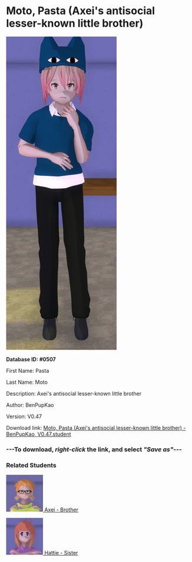 # Moto, Pasta (Axei's antisocial lesser-known little brother)

<img src="Files/Images/Moto, Pasta (Axei's antisocial lesser-known little brother).png" title="Moto, Pasta (Axei's antisocial lesser-known little brother) - BenPupKao, V0.47">

**Database ID: #0507**

First Name: Pasta

Last Name: Moto

Description: Axei's antisocial lesser-known little brother

Author: BenPupKao

Version: V0.47

Download link: <a href="https://raw.githubusercontent.com/Arbiter1223/Daigaku-Gurashi-Custom-Students/master/Files/Studen%20Files/Moto%2C%20Pasta%20(Axei's%20antisocial%20lesser-known%20little%20brother)%20-%20BenPupKao%2C%20V0.47.student">Moto, Pasta (Axei's antisocial lesser-known little brother) - BenPupKao, V0.47.student</a>

### ---**To download, _right-click_ the link, and select _"Save as"_**---

### Related Students

<a href="Moto, Axei (A heartless yandere).md"><img src="Files/Thumbs/Moto, Axei (A heartless yandere).png" height="100" width="100" title="Moto, Axei (A heartless yandere) - BenPupKao, V0.47"></a><a href="Moto, Axei (A heartless yandere).md"> Axei - Brother</a>

<a href="Moto, Hattie (Axei and Pasta's kind older sister).md"><img src="Files/Thumbs/Moto, Hattie (Axei and Pasta's kind older sister).png" height="100" width="100" title="Moto, Hattie (Axei and Pasta's kind older sister) - BenPupKao, V0.47"></a><a href="Moto, Hattie (Axei and Pasta's kind older sister).md"> Hattie - Sister</a>

